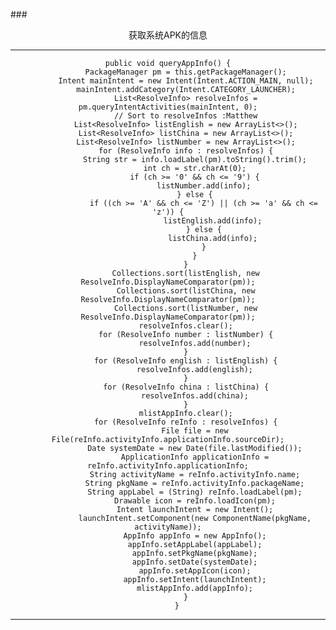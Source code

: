 ###<center>获取系统APK的信息
***
    public void queryAppInfo() {
            PackageManager pm = this.getPackageManager();
            Intent mainIntent = new Intent(Intent.ACTION_MAIN, null);
            mainIntent.addCategory(Intent.CATEGORY_LAUNCHER);
            List<ResolveInfo> resolveInfos = pm.queryIntentActivities(mainIntent, 0);
            // Sort to resolveInfos :Matthew
            List<ResolveInfo> listEnglish = new ArrayList<>();
            List<ResolveInfo> listChina = new ArrayList<>();
            List<ResolveInfo> listNumber = new ArrayList<>();
            for (ResolveInfo info : resolveInfos) {
                String str = info.loadLabel(pm).toString().trim();
                int ch = str.charAt(0);
                if (ch >= '0' && ch <= '9') {
                    listNumber.add(info);
                } else {
                    if ((ch >= 'A' && ch <= 'Z') || (ch >= 'a' && ch <= 'z')) {
                        listEnglish.add(info);
                    } else {
                        listChina.add(info);
                    }
                }
            }
            Collections.sort(listEnglish, new ResolveInfo.DisplayNameComparator(pm));
            Collections.sort(listChina, new ResolveInfo.DisplayNameComparator(pm));
            Collections.sort(listNumber, new ResolveInfo.DisplayNameComparator(pm));
            resolveInfos.clear();
            for (ResolveInfo number : listNumber) {
                resolveInfos.add(number);
            }
            for (ResolveInfo english : listEnglish) {
                resolveInfos.add(english);
            }
            for (ResolveInfo china : listChina) {
                resolveInfos.add(china);
            }
            mlistAppInfo.clear();
            for (ResolveInfo reInfo : resolveInfos) {
                File file = new File(reInfo.activityInfo.applicationInfo.sourceDir);
                Date systemDate = new Date(file.lastModified());
                ApplicationInfo applicationInfo = reInfo.activityInfo.applicationInfo;
                String activityName = reInfo.activityInfo.name;
                String pkgName = reInfo.activityInfo.packageName;
                String appLabel = (String) reInfo.loadLabel(pm);
                Drawable icon = reInfo.loadIcon(pm);
                Intent launchIntent = new Intent();
                launchIntent.setComponent(new ComponentName(pkgName, activityName));
                AppInfo appInfo = new AppInfo();
                appInfo.setAppLabel(appLabel);
                appInfo.setPkgName(pkgName);
                appInfo.setDate(systemDate);
                appInfo.setAppIcon(icon);
                appInfo.setIntent(launchIntent);
                mlistAppInfo.add(appInfo);
            }
        }
***
